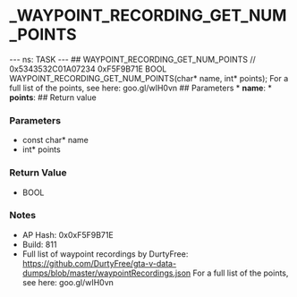 # _WAYPOINT_RECORDING_GET_NUM_POINTS

--- ns: TASK --- ## WAYPOINT_RECORDING_GET_NUM_POINTS  // 0x5343532C01A07234 0xF5F9B71E BOOL WAYPOINT_RECORDING_GET_NUM_POINTS(char* name, int* points);  For a full list of the points, see here: goo.gl/wIH0vn  ## Parameters * **name**: * **points**:  ## Return value

### Parameters
* const char* name
* int* points

### Return Value
* BOOL

### Notes
* AP Hash: 0x0xF5F9B71E
* Build: 811
* Full list of waypoint recordings by DurtyFree: https://github.com/DurtyFree/gta-v-data-dumps/blob/master/waypointRecordings.json
For a full list of the points, see here: goo.gl/wIH0vn

